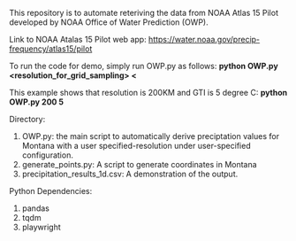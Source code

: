 This repository is to automate reteriving the data from NOAA Atlas 15 Pilot developed by NOAA Office of Water Prediction (OWP).

Link to NOAA Atalas 15 Pilot web app:
 https://water.noaa.gov/precip-frequency/atlas15/pilot 

To run the code for demo, simply run OWP.py as follows:	**python OWP.py <resolution_for_grid_sampling> <<GTI></GTI>**

This example shows that resolution is 200KM and GTI is 5 degree C: **python OWP.py 200 5**
  
Directory:
1. OWP.py: the main script to automatically derive preciptation values for Montana with a user specified-resolution under user-specified configuration.
2. generate_points.py: A script to generate coordinates in Montana
3. precipitation_results_1d.csv: A demonstration of the output.

Python Dependencies:
1.	pandas
2.	tqdm
3.	playwright
